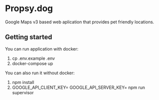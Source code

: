 # Propsy.dog

Google Maps v3 based web aplication that provides pet friendly locations.

## Getting started

You can run application with docker:

1. cp .env.example .env
2. docker-compose up

You can also run it without docker:

1. npm install
2. GOOGLE_API_CLIENT_KEY=<client-key> GOOGLE_API_SERVER_KEY=<server-key> npm run supervisor
